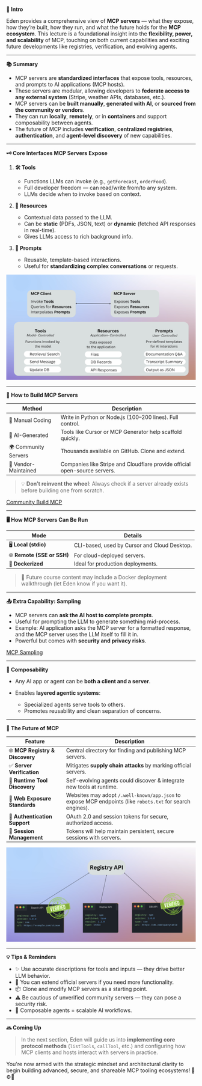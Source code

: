 **🧠 Intro**

Eden provides a comprehensive view of **MCP servers** — what they expose, how they’re built, how they run, and what the future holds for the **MCP ecosystem**. This lecture is a foundational insight into the **flexibility, power, and scalability** of MCP, touching on both current capabilities and exciting future developments like registries, verification, and evolving agents.

---

**📚 Summary**

- MCP servers are **standardized interfaces** that expose tools, resources, and prompts to AI applications (MCP hosts).
- These servers are modular, allowing developers to **federate access to any external system** (Stripe, weather APIs, databases, etc.).
- MCP servers can be **built manually**, **generated with AI**, or **sourced from the community or vendors**.
- They can run **locally**, **remotely**, or in **containers** and support composability between agents.
- The future of MCP includes **verification**, **centralized registries**, **authentication**, and **agent-level discovery** of new capabilities.

---

**🗝️ Core Interfaces MCP Servers Expose**

1. **🛠️ Tools**

   - Functions LLMs can invoke (e.g., `getForecast`, `orderFood`).
   - Full developer freedom — can read/write from/to any system.
   - LLMs decide when to invoke based on context.

2. **📁 Resources**

   - Contextual data passed to the LLM.
   - Can be **static** (PDFs, JSON, text) or **dynamic** (fetched API responses in real-time).
   - Gives LLMs access to rich background info.

3. **💬 Prompts**

   - Reusable, template-based interactions.
   - Useful for **standardizing complex conversations** or requests.

![alt text](image.png)

---

**🧱 How to Build MCP Servers**

| Method               | Description                                                                |
| -------------------- | -------------------------------------------------------------------------- |
| 📝 Manual Coding     | Write in Python or Node.js (100–200 lines). Full control.                  |
| 🤖 AI-Generated      | Tools like Cursor or MCP Generator help scaffold quickly.                  |
| 🌍 Community Servers | Thousands available on GitHub. Clone and extend.                           |
| 🏢 Vendor-Maintained | Companies like Stripe and Cloudflare provide official open-source servers. |

> 💡 **Don’t reinvent the wheel**: Always check if a server already exists before building one from scratch.

[Community Build MCP](https://mcp.so/)

---

**🖥️ How MCP Servers Can Be Run**

| Mode                       | Details                                      |
| -------------------------- | -------------------------------------------- |
| 🖥️ **Local (stdio)**       | CLI-based, used by Cursor and Cloud Desktop. |
| 🌐 **Remote (SSE or SSH)** | For cloud-deployed servers.                  |
| 🐳 **Dockerized**          | Ideal for production deployments.            |

> 🧪 Future course content may include a Docker deployment walkthrough (let Eden know if you want it).

---

**📤 Extra Capability: Sampling**

- MCP servers can **ask the AI host to complete prompts**.
- Useful for prompting the LLM to generate something mid-process.
- Example: AI application asks the MCP server for a formatted response, and the MCP server uses the LLM itself to fill it in.
- Powerful but comes with **security and privacy risks**.

[MCP Sampling](https://modelcontextprotocol.io/docs/concepts/sampling)

---

**🔗 Composability**

- Any AI app or agent can be **both a client and a server**.
- Enables **layered agentic systems**:

  - Specialized agents serve tools to others.
  - Promotes reusability and clean separation of concerns.

---

**🔮 The Future of MCP**

| Feature                         | Description                                                                                                |
| ------------------------------- | ---------------------------------------------------------------------------------------------------------- |
| 🌐 **MCP Registry & Discovery** | Central directory for finding and publishing MCP servers.                                                  |
| ✅ **Server Verification**      | Mitigates **supply chain attacks** by marking official servers.                                            |
| 🤖 **Runtime Tool Discovery**   | Self-evolving agents could discover & integrate new tools at runtime.                                      |
| 🧭 **Web Exposure Standards**   | Websites may adopt `/.well-known/app.json` to expose MCP endpoints (like `robots.txt` for search engines). |
| 🔐 **Authentication Support**   | OAuth 2.0 and session tokens for secure, authorized access.                                                |
| 🔁 **Session Management**       | Tokens will help maintain persistent, secure sessions with servers.                                        |

![alt text](image-1.png)

---

**💡 Tips & Reminders**

- ✨ Use accurate descriptions for tools and inputs — they drive better LLM behavior.
- 🧠 You can extend official servers if you need more functionality.
- 📦 Clone and modify MCP servers as a starting point.
- ⚠️ Be cautious of unverified community servers — they can pose a security risk.
- 🔄 Composable agents = scalable AI workflows.

---

**🔜 Coming Up**

> In the next section, Eden will guide us into **implementing core protocol methods** (`listTools`, `callTool`, etc.) and configuring how MCP clients and hosts interact with servers in practice.

You're now armed with the strategic mindset and architectural clarity to begin building advanced, secure, and shareable MCP tooling ecosystems! 🔌⚙️📡
